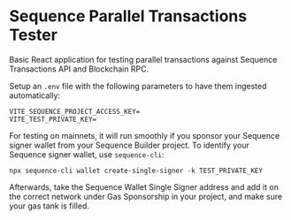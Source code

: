 # Sequence Parallel Transactions Tester

Basic React application for testing parallel transactions against Sequence Transactions API and Blockchain RPC.

Setup an `.env` file with the following parameters to have them ingested automatically:

```
VITE_SEQUENCE_PROJECT_ACCESS_KEY=
VITE_TEST_PRIVATE_KEY=
```

For testing on mainnets, it will run smoothly if you sponsor your Sequence signer wallet from your Sequence Builder project. To identify your Sequence signer wallet, use `sequence-cli`:

`npx sequence-cli wallet create-single-signer -k TEST_PRIVATE_KEY`

Afterwards, take the Sequence Wallet Single Signer address and add it on the correct network under Gas Sponsorship in your project, and make sure your gas tank is filled.